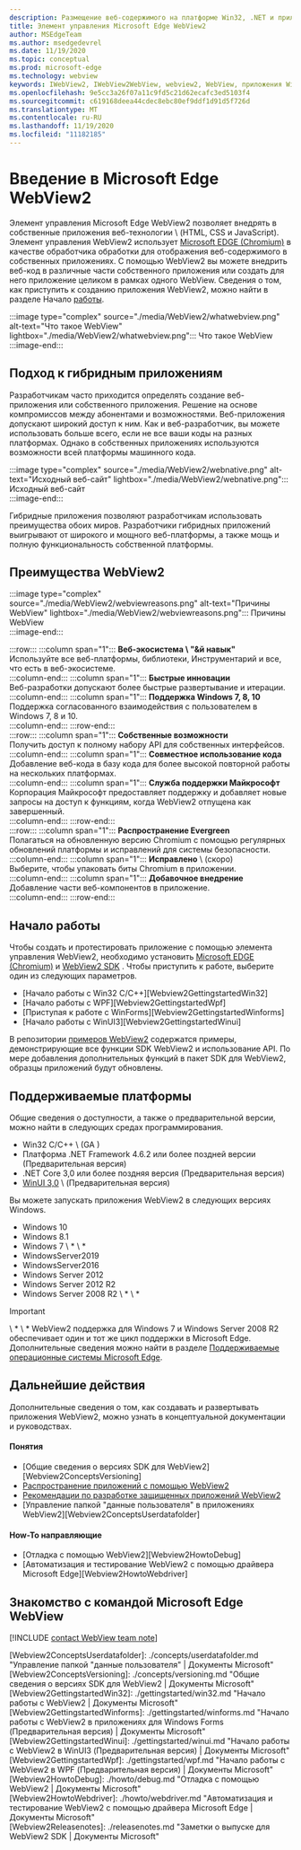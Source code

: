```yaml
---
description: Размещение веб-содержимого на платформе Win32, .NET и приложениях UWP с помощью элемента управления Microsoft Edge WebView2
title: Элемент управления Microsoft Edge WebView2
author: MSEdgeTeam
ms.author: msedgedevrel
ms.date: 11/19/2020
ms.topic: conceptual
ms.prod: microsoft-edge
ms.technology: webview
keywords: IWebView2, IWebView2WebView, webview2, WebView, приложения Win32, Win32, EDGE, ICoreWebView2, CoreWebView2, ICoreWebView2Host, HTML, Windows Forms,, WPF, .NET, WinUI, Project
ms.openlocfilehash: 9e5cc3a26f07a11c9fd5c21d62ecafc3ed5103f4
ms.sourcegitcommit: c619168deea44cdec8ebc80ef9ddf1d91d5f726d
ms.translationtype: MT
ms.contentlocale: ru-RU
ms.lasthandoff: 11/19/2020
ms.locfileid: "11182185"
---
```

# Введение в Microsoft Edge WebView2  

Элемент управления Microsoft Edge WebView2 позволяет внедрять в собственные приложения веб-технологии \ (HTML, CSS и JavaScript).  Элемент управления WebView2 использует [Microsoft EDGE (Chromium)][MicrosoftedgeinsiderMain] в качестве обработчика обработки для отображения веб-содержимого в собственных приложениях.  С помощью WebView2 вы можете внедрить веб-код в различные части собственного приложения или создать для него приложение целиком в рамках одного WebView.  Сведения о том, как приступить к созданию приложения WebView2, можно найти в разделе Начало [работы](#getting-started).  

:::image type="complex" source="./media/WebView2/whatwebview.png" alt-text="Что такое WebView" lightbox="./media/WebView2/whatwebview.png":::
   Что такое WebView  
:::image-end:::  

## Подход к гибридным приложениям  

Разработчикам часто приходится определять создание веб-приложения или собственного приложения.  Решение на основе компромиссов между абонентами и возможностями.  Веб-приложения допускают широкий доступ к ним.  Как и веб-разработчик, вы можете использовать больше всего, если не все ваши коды на разных платформах.  Однако в собственных приложениях используются возможности всей платформы машинного кода.  

:::image type="complex" source="./media/WebView2/webnative.png" alt-text="Исходный веб-сайт" lightbox="./media/WebView2/webnative.png":::
   Исходный веб-сайт  
:::image-end:::  

Гибридные приложения позволяют разработчикам использовать преимущества обоих миров.  Разработчики гибридных приложений выигрывают от широкого и мощного веб-платформы, а также мощь и полную функциональность собственной платформы.  

## Преимущества WebView2  

:::image type="complex" source="./media/WebView2/webviewreasons.png" alt-text="Причины WebView" lightbox="./media/WebView2/webviewreasons.png":::
   Причины WebView  
:::image-end:::  

:::row:::
   :::column span="1":::
      **Веб-экосистема \ "&й навык"**  
      Используйте все веб-платформы, библиотеки, Инструментарий и все, что есть в веб-экосистеме.  
   :::column-end:::
   :::column span="1":::
      **Быстрые инновации**  
      Веб-разработки допускают более быстрые развертывание и итерации.  
   :::column-end:::
   :::column span="1":::
      **Поддержка Windows 7, 8, 10**  
      Поддержка согласованного взаимодействия с пользователем в Windows 7, 8 и 10.  
   :::column-end:::
:::row-end:::  
:::row:::
   :::column span="1":::
      **Собственные возможности**  
      Получить доступ к полному набору API для собственных интерфейсов.  
   :::column-end:::
   :::column span="1":::
      **Совместное использование кода**  
      Добавление веб-кода в базу кода для более высокой повторной работы на нескольких платформах.  
   :::column-end:::
   :::column span="1":::
      **Служба поддержки Майкрософт**  
      Корпорация Майкрософт предоставляет поддержку и добавляет новые запросы на доступ к функциям, когда WebView2 отпущена как завершенный.  
   :::column-end:::
:::row-end:::  
:::row:::
   :::column span="1":::
      **Распространение Evergreen**  
      Полагаться на обновленную версию Chromium с помощью регулярных обновлений платформы и исправлений для системы безопасности.  
   :::column-end:::
   :::column span="1":::
      **Исправлено** \ (скоро)  
      Выберите, чтобы упаковать биты Chromium в приложении.  
   :::column-end:::
   :::column span="1":::
      **Добавочное внедрение**  
      Добавление части веб-компонентов в приложение.  
   :::column-end:::
:::row-end:::  

## Начало работы  

Чтобы создать и протестировать приложение с помощью элемента управления WebView2, необходимо установить [Microsoft EDGE (Chromium)][MicrosoftedgeinsiderDownload] и [WebView2 SDK][NugetPackagesMicrosoftWebWebView2] .  Чтобы приступить к работе, выберите один из следующих параметров.  

*   [Начало работы с Win32 C/C++][Webview2GettingstartedWin32]  
*   [Начало работы с WPF][Webview2GettingstartedWpf]  
*   [Приступая к работе с WinForms][Webview2GettingstartedWinforms]  
*   [Начало работы с WinUI3][Webview2GettingstartedWinui]  

В репозитории [примеров WebView2][GithubMicrosoftedgeWebview2samples] содержатся примеры, демонстрирующие все функции SDK WebView2 и использование API.  По мере добавления дополнительных функций в пакет SDK для WebView2, образцы приложений будут обновлены.  

## Поддерживаемые платформы  

Общие сведения о доступности, а также о предварительной версии, можно найти в следующих средах программирования.  

*   Win32 C/C++ \ (GA \)  
*   Платформа .NET Framework 4.6.2 или более поздней версии (Предварительная версия)  
*   .NET Core 3,0 или более поздняя версия (Предварительная версия)  
*   [WinUI 3,0][UwpToolkitsWinui3] \ (Предварительная версия)  

Вы можете запускать приложения WebView2 в следующих версиях Windows.  

*   Windows 10  
*   Windows 8.1  
*   Windows 7 \ * \ *  
*   WindowsServer2019  
*   WindowsServer2016  
*   Windows Server 2012  
*   Windows Server 2012 R2  
*   Windows Server 2008 R2 \ * \ *  

> [!IMPORTANT]
> \ * \ * WebView2 поддержка для Windows 7 и Windows Server 2008 R2 обеспечивает один и тот же цикл поддержки в Microsoft Edge.  Дополнительные сведения можно найти в разделе [Поддерживаемые операционные системы Microsoft Edge][DeployedgeMicrosoftEdgeSupportedOS].  

## Дальнейшие действия  

Дополнительные сведения о том, как создавать и развертывать приложения WebView2, можно узнать в концептуальной документации и руководствах.  

#### Понятия  

*   [Общие сведения о версиях SDK для WebView2][Webview2ConceptsVersioning]
*   [Распространение приложений с помощью WebView2][Webview2ConceptsDistribution]  
*   [Рекомендации по разработке защищенных приложений WebView2][Webview2ConceptsSecurity]
*   [Управление папкой "данные пользователя" в приложениях WebView2][Webview2ConceptsUserdatafolder]
 
#### How-To направляющие  

*   [Отладка с помощью WebView2][Webview2HowtoDebug]  
*   [Автоматизация и тестирование WebView2 с помощью драйвера Microsoft Edge][Webview2HowtoWebdriver]  

## Знакомство с командой Microsoft Edge WebView  

[!INCLUDE [contact WebView team note](./includes/contact-webview-team-note.md)]  

<!-- links -->  

[Webview2ConceptsDistribution]: ./concepts/distribution.md "Распространение приложений с помощью WebView2 | Документы Microsoft"  
[Webview2ConceptsSecurity]: ./concepts/security.md "Рекомендации по разработке безопасных приложений WebView2 | Документы Microsoft"  
[Webview2ConceptsUserdatafolder]: ./concepts/userdatafolder.md "Управление папкой "данные пользователя" | Документы Microsoft"  
[Webview2ConceptsVersioning]: ./concepts/versioning.md "Общие сведения о версиях SDK для WebView2 | Документы Microsoft"  
[Webview2GettingstartedWin32]: ./gettingstarted/win32.md "Начало работы с WebView2 | Документы Microsoft"  
[Webview2GettingstartedWinforms]: ./gettingstarted/winforms.md "Начало работы с WebView2 в приложениях для Windows Forms (Предварительная версия) | Документы Microsoft"  
[Webview2GettingstartedWinui]: ./gettingstarted/winui.md "Начало работы с WebView2 в WinUI3 (Предварительная версия) | Документы Microsoft"  
[Webview2GettingstartedWpf]: ./gettingstarted/wpf.md "Начало работы с WebView2 в WPF (Предварительная версия) | Документы Microsoft"  
[Webview2HowtoDebug]: ./howto/debug.md "Отладка с помощью WebView2 | Документы Microsoft"  
[Webview2HowtoWebdriver]: ./howto/webdriver.md "Автоматизация и тестирование WebView2 с помощью драйвера Microsoft Edge | Документы Microsoft"  
[Webview2Releasenotes]: ./releasenotes.md "Заметки о выпуске для WebView2 SDK | Документы Microsoft"  

[UwpToolkitsWinui3]: /uwp/toolkits/winui3/index "Библиотека пользовательского интерфейса Windows 3 Preview (2020 июля) | Документы Microsoft"  

[DeployedgeMicrosoftEdgeSupportedOS]: /deployedge/microsoft-edge-supported-operating-systems "Microsoft Edge поддерживал операционные системы | Документы Microsoft"  

[GithubMicrosoftedgeWebview2samples]: https://github.com/MicrosoftEdge/WebView2Samples "WebView2 Samples-MicrosoftEdge/WebView2Samples | GitHub"  
[GithubMicrosoftedgeWebviewfeddback]: https://github.com/MicrosoftEdge/WebViewFeedback "WebView Feedback-MicrosoftEdge/WebViewFeedback | GitHub" 

[MicrosoftedgeinsiderMain]: https://www.microsoftedgeinsider.com "Предварительная оценка Microsoft Edge"  
[MicrosoftedgeinsiderDownload]: https://www.microsoftedgeinsider.com/download "Загрузить программу предварительной оценки Microsoft Edge"  

[NugetPackagesMicrosoftWebWebView2]: https://www.nuget.org/packages/Microsoft.Web.WebView2 "Microsoft. Web. WebView2 | Коллекция NuGet"  

